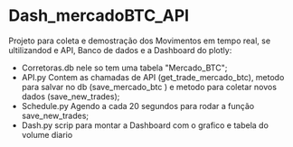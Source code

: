 # Dash_mercadoBTC_API
 Projeto para coleta e demostração dos Movimentos em tempo real, se ultilizandod e API, Banco de dados e a Dashboard do plotly:
 - Corretoras.db nele so tem uma tabela "Mercado_BTC";
 - API.py Contem as chamadas de API (get_trade_mercado_btc), metodo para salvar no db (save_mercado_btc ) e metodo para coletar novos dados (save_new_trades);
 - Schedule.py Agendo a cada 20 segundos para rodar a função save_new_trades;
 - Dash.py scrip para montar a Dashboard com o grafico e tabela do volume diario
